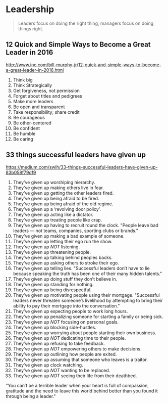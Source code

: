 # Leadership

> Leaders focus on doing the right thing, managers focus on doing things right.

## 12 Quick and Simple Ways to Become a Great Leader in 2016

http://www.inc.com/bill-murphy-jr/12-quick-and-simple-ways-to-become-a-great-leader-in-2016.html

1. Think big
2. Think Strategically
3. Get forgiveness, not permission
4. Forget about titles and pedigrees
5. Make more leaders
6. Be open and transparent
7. Take responsibility; share credit
8. Be courageous
9. Be other-centered
10. Be confident
11. Be humble
12. Be caring

## 33 things successful leaders have given up

https://medium.com/swlh/33-things-successful-leaders-have-given-up-83b058f79df9

1. They’ve given up worshiping hierarchy.
2. They’ve given up making others live in fear.
3. They’ve given up getting the other leaders fired.
4. They’ve given up being afraid to be fired.
5. They’ve given up being afraid of the old regime.
6. They’ve given up a ‘revolving door policy’.
7. They’ve given up acting like a dictator.
8. They’ve given up treating people like crap.
9. They’ve given up having to recruit round the clock. "People leave bad leaders — not teams, companies, sporting clubs or brands."
10. They’ve given up making a bad example of someone.
11. They’ve given up letting their ego run the show.
12. They’ve given up *NOT* listening.
13. They’ve given up threatening people.
14. They’ve given up talking behind peoples backs.
15. They’ve given up asking others to stroke their ego.
16. They’ve given up telling lies. "Successful leaders don’t have to lie because speaking the truth has been one of their many hidden talents."
17. They’ve given up doing stuff they don’t believe in.
18. They’ve given up standing for nothing.
19. They’ve given up being disrespectful.
20. They’ve given up motivating people using their mortgage. "Successful leaders never threaten someone’s livelihood by attempting to bring their ability to pay their mortgage into the conversation."
21. They’ve given up expecting people to work long hours.
22. They’ve given up penalizing someone for starting a family or being sick.
23. They’ve given up *NOT* focusing on personal goals.
24. They’ve given up blocking side-hustles.
25. They’ve given up worrying about people starting their own business.
26. They’ve given up *NOT* dedicating time to their people.
27. They’ve given up refusing to take feedback.
28. They’ve given up *NOT* empowering others to make decisions.
29. They’ve given up outlining how people are exited.
30. They’ve given up assuming that someone who leaves is a traitor.
31. They’ve given up clock watching.
32. They’ve given up *NOT* wanting to be replaced.
33. They’ve given up *NOT* seeing their life from their deathbed.

"You can’t be a terrible leader when your heart is full of compassion, gratitude and the need to leave this world behind better than you found it through being a leader."
